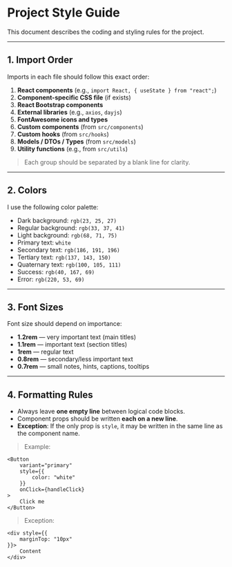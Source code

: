 # Project Style Guide

This document describes the coding and styling rules for the project.

---

## 1. Import Order
Imports in each file should follow this exact order:

1. **React components** (e.g., `import React, { useState } from "react";`)
2. **Component-specific CSS file** (if exists)
3. **React Bootstrap components**
4. **External libraries** (e.g., `axios`, `dayjs`)
5. **FontAwesome icons and types**
6. **Custom components** (from `src/components`)
7. **Custom hooks** (from `src/hooks`)
8. **Models / DTOs / Types** (from `src/models`)
9. **Utility functions** (e.g., from `src/utils`)

> Each group should be separated by a blank line for clarity.

---

## 2. Colors
I use the following color palette:

- Dark background: `rgb(23, 25, 27)`
- Regular background: `rgb(33, 37, 41)`
- Light background: `rgb(68, 71, 75)`
- Primary text: `white`
- Secondary text: `rgb(186, 191, 196)`
- Tertiary text: `rgb(137, 143, 150)`
- Quaternary text: `rgb(100, 105, 111)`
- Success: `rgb(40, 167, 69)`
- Error: `rgb(220, 53, 69)`

---

## 3. Font Sizes
Font size should depend on importance:

- **1.2rem** — very important text (main titles) 
- **1.1rem** — important text (section titles)
- **1rem** — regular text
- **0.8rem** — secondary/less important text
- **0.7rem** — small notes, hints, captions, tooltips

---

## 4. Formatting Rules

- Always leave **one empty line** between logical code blocks.
- Component props should be written **each on a new line**.
- **Exception**: If the only prop is `style`, it may be written in the same line as the component name.

> Example:
```tsx
<Button
    variant="primary"
    style={{
        color: "white"
    }}
    onClick={handleClick}
>
    Click me
</Button>
```

> Exception:
```tsx
<div style={{ 
    marginTop: "10px" 
}}>
    Content
</div>